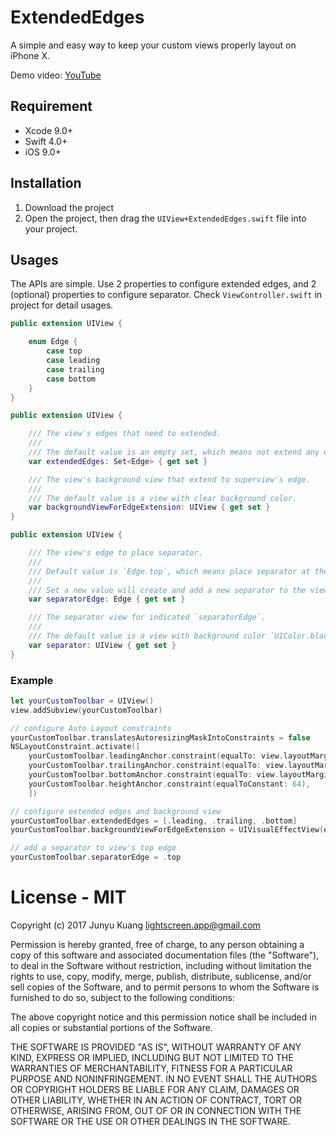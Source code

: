 # ExtendedEdges
A simple and easy way to keep your custom views properly layout on iPhone X.

Demo video: [YouTube](https://youtu.be/Wp9C1b0r3BA)


## Requirement
- Xcode 9.0+
- Swift 4.0+
- iOS 9.0+


## Installation
1. Download the project
2. Open the project, then drag the `UIView+ExtendedEdges.swift` file into your project.


## Usages
The APIs are simple.
Use 2 properties to configure extended edges, and 2 (optional) properties to configure separator.
Check `ViewController.swift` in project for detail usages.

``` swift
public extension UIView {

    enum Edge {
        case top
        case leading
        case trailing
        case bottom
    }
}

public extension UIView {

    /// The view's edges that need to extended.
    ///
    /// The default value is an empty set, which means not extend any edges.
    var extendedEdges: Set<Edge> { get set }

    /// The view's background view that extend to superview's edge.
    ///
    /// The default value is a view with clear background color.
    var backgroundViewForEdgeExtension: UIView { get set }
}

public extension UIView {

    /// The view's edge to place separator.
    ///
    /// Default value is `Edge.top`, which means place separator at the view's top edge.
    ///
    /// Set a new value will create and add a new separator to the view if current don't have one.
    var separatorEdge: Edge { get set }

    /// The separator view for indicated `separatorEdge`.
    ///
    /// The default value is a view with background color `UIColor.black.withAlphaComponent(0.3)` (iOS standard separator color).
    var separator: UIView { get set }
}
```

### Example
``` swift
let yourCustomToolbar = UIView()
view.addSubview(yourCustomToolbar)

// configure Auto Layout constraints
yourCustomToolbar.translatesAutoresizingMaskIntoConstraints = false
NSLayoutConstraint.activate([
    yourCustomToolbar.leadingAnchor.constraint(equalTo: view.layoutMarginsGuide.leadingAnchor),
    yourCustomToolbar.trailingAnchor.constraint(equalTo: view.layoutMarginsGuide.trailingAnchor),
    yourCustomToolbar.bottomAnchor.constraint(equalTo: view.layoutMarginsGuide.bottomAnchor),
    yourCustomToolbar.heightAnchor.constraint(equalToConstant: 64),
    ])

// configure extended edges and background view
yourCustomToolbar.extendedEdges = [.leading, .trailing, .bottom]
yourCustomToolbar.backgroundViewForEdgeExtension = UIVisualEffectView(effect: UIBlurEffect(style: .extraLight))

// add a separator to view's top edge
yourCustomToolbar.separatorEdge = .top
```

# License - MIT
Copyright (c) 2017 Junyu Kuang <lightscreen.app@gmail.com>

Permission is hereby granted, free of charge, to any person obtaining a copy
of this software and associated documentation files (the "Software"), to deal
in the Software without restriction, including without limitation the rights
to use, copy, modify, merge, publish, distribute, sublicense, and/or sell
copies of the Software, and to permit persons to whom the Software is
furnished to do so, subject to the following conditions:

The above copyright notice and this permission notice shall be included in all
copies or substantial portions of the Software.

THE SOFTWARE IS PROVIDED "AS IS", WITHOUT WARRANTY OF ANY KIND, EXPRESS OR
IMPLIED, INCLUDING BUT NOT LIMITED TO THE WARRANTIES OF MERCHANTABILITY,
FITNESS FOR A PARTICULAR PURPOSE AND NONINFRINGEMENT. IN NO EVENT SHALL THE
AUTHORS OR COPYRIGHT HOLDERS BE LIABLE FOR ANY CLAIM, DAMAGES OR OTHER
LIABILITY, WHETHER IN AN ACTION OF CONTRACT, TORT OR OTHERWISE, ARISING FROM,
OUT OF OR IN CONNECTION WITH THE SOFTWARE OR THE USE OR OTHER DEALINGS IN THE
SOFTWARE.
